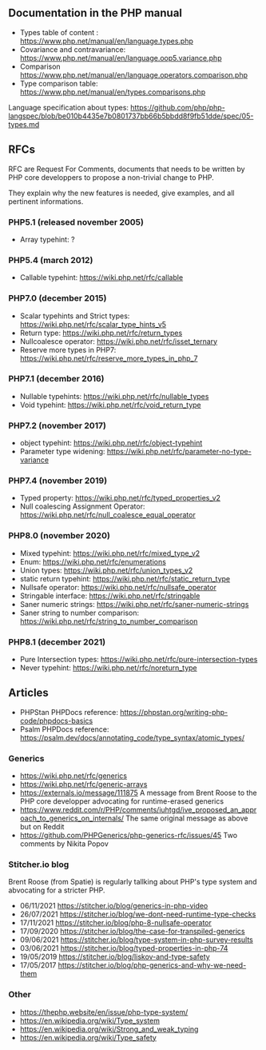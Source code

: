 

## Documentation in the PHP manual

- Types table of content : https://www.php.net/manual/en/language.types.php
- Covariance and contravariance: https://www.php.net/manual/en/language.oop5.variance.php
- Comparison https://www.php.net/manual/en/language.operators.comparison.php
- Type comparison table: https://www.php.net/manual/en/types.comparisons.php

Language specification about types: https://github.com/php/php-langspec/blob/be010b4435e7b0801737bb66b5bbdd8f9fb51dde/spec/05-types.md


## RFCs

RFC are Request For Comments, documents that needs to be written by PHP core developpers to propose a non-trivial change to PHP.

They explain why the new features is needed, give examples, and all pertinent informations.

### PHP5.1 (released november 2005)

- Array typehint: ?

### PHP5.4 (march 2012)

- Callable typehint: https://wiki.php.net/rfc/callable

### PHP7.0 (december 2015)

- Scalar typehints and Strict types: https://wiki.php.net/rfc/scalar_type_hints_v5
- Return type: https://wiki.php.net/rfc/return_types
- Nullcoalesce operator: https://wiki.php.net/rfc/isset_ternary
- Reserve more types in PHP7: https://wiki.php.net/rfc/reserve_more_types_in_php_7

### PHP7.1 (december 2016)

- Nullable typehints: https://wiki.php.net/rfc/nullable_types
- Void typehint: https://wiki.php.net/rfc/void_return_type

### PHP7.2 (november 2017)

- object typehint: https://wiki.php.net/rfc/object-typehint
- Parameter type widening: https://wiki.php.net/rfc/parameter-no-type-variance

### PHP7.4 (november 2019)

- Typed property: https://wiki.php.net/rfc/typed_properties_v2
- Null coalescing Assignment Operator: https://wiki.php.net/rfc/null_coalesce_equal_operator

### PHP8.0 (november 2020)

- Mixed typehint: https://wiki.php.net/rfc/mixed_type_v2
- Enum: https://wiki.php.net/rfc/enumerations
- Union types: https://wiki.php.net/rfc/union_types_v2
- static return typehint: https://wiki.php.net/rfc/static_return_type
- Nullsafe operator: https://wiki.php.net/rfc/nullsafe_operator
- Stringable interface: https://wiki.php.net/rfc/stringable
- Saner numeric strings: https://wiki.php.net/rfc/saner-numeric-strings
- Saner string to number comparison: https://wiki.php.net/rfc/string_to_number_comparison

### PHP8.1 (december 2021)

- Pure Intersection types: https://wiki.php.net/rfc/pure-intersection-types
- Never typehint: https://wiki.php.net/rfc/noreturn_type



## Articles

- PHPStan PHPDocs reference: https://phpstan.org/writing-php-code/phpdocs-basics  
- Psalm PHPDocs reference: https://psalm.dev/docs/annotating_code/type_syntax/atomic_types/

### Generics

- https://wiki.php.net/rfc/generics
- https://wiki.php.net/rfc/generic-arrays
- https://externals.io/message/111875 A message from Brent Roose to the PHP core developper advocating for runtime-erased generics
- https://www.reddit.com/r/PHP/comments/iuhtgd/ive_proposed_an_approach_to_generics_on_internals/ The same original message as above but on Reddit
- https://github.com/PHPGenerics/php-generics-rfc/issues/45 Two comments by Nikita Popov

### Stitcher.io blog

Brent Roose (from Spatie) is regularly tallking about PHP's type system and abvocating for a stricter PHP.

- 06/11/2021 https://stitcher.io/blog/generics-in-php-video
- 26/07/2021 https://stitcher.io/blog/we-dont-need-runtime-type-checks
- 17/11/2021 https://stitcher.io/blog/php-8-nullsafe-operator
- 17/09/2020 https://stitcher.io/blog/the-case-for-transpiled-generics
- 09/06/2021 https://stitcher.io/blog/type-system-in-php-survey-results
- 03/06/2021 https://stitcher.io/blog/typed-properties-in-php-74
- 19/05/2019 https://stitcher.io/blog/liskov-and-type-safety
- 17/05/2017 https://stitcher.io/blog/php-generics-and-why-we-need-them

### Other

- https://thephp.website/en/issue/php-type-system/
- https://en.wikipedia.org/wiki/Type_system
- https://en.wikipedia.org/wiki/Strong_and_weak_typing
- https://en.wikipedia.org/wiki/Type_safety